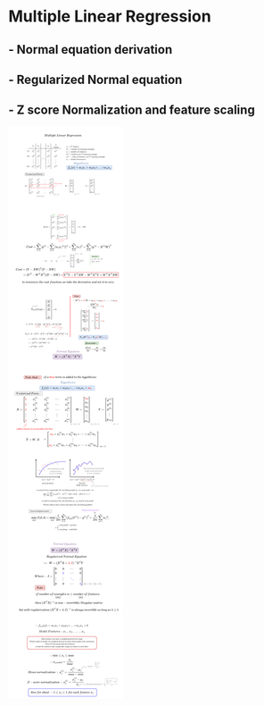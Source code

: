 # Multiple Linear Regression
## - Normal equation derivation
## - Regularized Normal equation 
## - Z score Normalization and feature scaling

<img src="images/onepage.png">